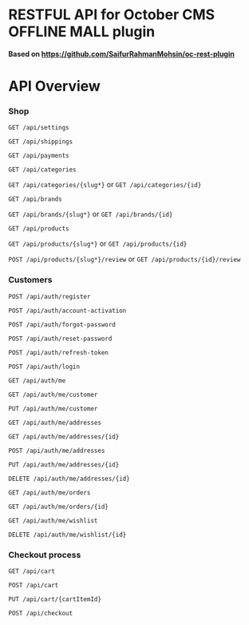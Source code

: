 # RESTFUL API for October CMS OFFLINE MALL plugin


**Based on https://github.com/SaifurRahmanMohsin/oc-rest-plugin**


<a name="overview"></a>
# API Overview

### Shop

`GET /api/settings`

`GET /api/shippings`

`GET /api/payments`

`GET /api/categories`

`GET /api/categories/{slug*}` or `GET /api/categories/{id}`

`GET /api/brands`

`GET /api/brands/{slug*}` or `GET /api/brands/{id}`

`GET /api/products`

`GET /api/products/{slug*}` or `GET /api/products/{id}`

`POST /api/products/{slug*}/review` or `GET /api/products/{id}/review`


### Customers

`POST /api/auth/register`

`POST /api/auth/account-activation`

`POST /api/auth/forgot-password`

`POST /api/auth/reset-password`

`POST /api/auth/refresh-token`

`POST /api/auth/login`

`GET /api/auth/me`

`GET /api/auth/me/customer`

`PUT /api/auth/me/customer`

`GET /api/auth/me/addresses`

`GET /api/auth/me/addresses/{id}`

`POST /api/auth/me/addresses`

`PUT /api/auth/me/addresses/{id}`

`DELETE /api/auth/me/addresses/{id}`

`GET /api/auth/me/orders`

`GET /api/auth/me/orders/{id}`

`GET /api/auth/me/wishlist`

`DELETE /api/auth/me/wishlist/{id}`


### Checkout process

`GET /api/cart`

`POST /api/cart`

`PUT /api/cart/{cartItemId}`

`POST /api/checkout`
